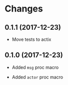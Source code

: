 # Changes

## 0.1.1 (2017-12-23)

* Move tests to actix

## 0.1.0 (2017-12-23)

* Added `msg` proc macro

* Added `actor` proc macro
